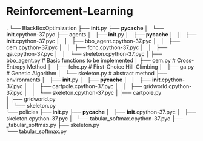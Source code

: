 # Reinforcement-Learning

.
└── BlackBoxOptimization
    ├── __init__.py
    ├── __pycache__
    │   └── __init__.cpython-37.pyc
    ├── agents
    │   ├── __init__.py
    │   ├── __pycache__
    │   │   ├── __init__.cpython-37.pyc
    │   │   ├── bbo_agent.cpython-37.pyc
    │   │   ├── cem.cpython-37.pyc
    │   │   ├── fchc.cpython-37.pyc
    │   │   ├── ga.cpython-37.pyc
    │   │   └── skeleton.cpython-37.pyc
    │   ├── bbo_agent.py      # Basic functions to be implemented
    │   ├── cem.py      # Cross-Entropy Method
    │   ├── fchc.py      # First-Choice Hill-Climbing
    │   ├── ga.py      # Genetic Algorithm
    │   └── skeleton.py      # abstract method
    ├── environments
    │   ├── __init__.py
    │   ├── __pycache__
    │   │   ├── __init__.cpython-37.pyc
    │   │   ├── cartpole.cpython-37.pyc
    │   │   ├── gridworld.cpython-37.pyc
    │   │   └── skeleton.cpython-37.pyc
    │   ├── cartpole.py      
    │   ├── gridworld.py      
    │   └── skeleton.py      
    └── policies
        ├── __init__.py
        ├── __pycache__
        │   ├── __init__.cpython-37.pyc
        │   ├── skeleton.cpython-37.pyc
        │   └── tabular_softmax.cpython-37.pyc
        ├── _tabular_softmax.py
        ├── skeleton.py      
        └── tabular_softmax.py      

